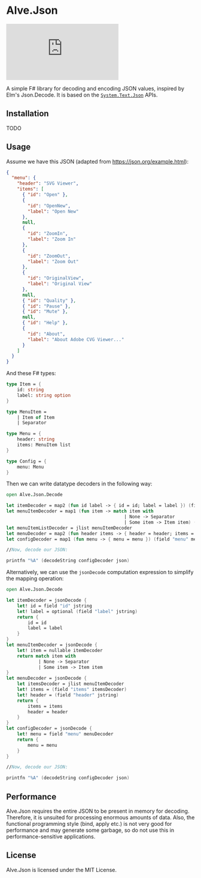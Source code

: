 # Alve.Json

[![Nuget](https://img.shields.io/nuget/v/Alve.Json?style=plastic)](https://www.nuget.org/packages/Alve.Json/)

A simple F# library for decoding and encoding JSON values, inspired by Elm's Json.Decode. It is based on the [`System.Text.Json`](https://docs.microsoft.com/en-us/dotnet/api/system.text.json?view=netcore-3.0) APIs.

## Installation

TODO

## Usage

Assume we have this JSON (adapted from <https://json.org/example.html>):

```json
{
  "menu": {
    "header": "SVG Viewer",
    "items": [
      { "id": "Open" },
      {
        "id": "OpenNew",
        "label": "Open New"
      },
      null,
      {
        "id": "ZoomIn",
        "label": "Zoom In"
      },
      {
        "id": "ZoomOut",
        "label": "Zoom Out"
      },
      {
        "id": "OriginalView",
        "label": "Original View"
      },
      null,
      { "id": "Quality" },
      { "id": "Pause" },
      { "id": "Mute" },
      null,
      { "id": "Help" },
      {
        "id": "About",
        "label": "About Adobe CVG Viewer..."
      }
    ]
  }
}
```

And these F# types:

```fsharp
type Item = {
    id: string
    label: string option
}

type MenuItem =
    | Item of Item
    | Separator

type Menu = {
    header: string
    items: MenuItem list
}

type Config = {
    menu: Menu
}
```

Then we can write datatype decoders in the following way:

```fsharp
open Alve.Json.Decode

let itemDecoder = map2 (fun id label -> { id = id; label = label }) (field "id" jstring) (field "label" jstring > optional)
let menuItemDecoder = map1 (fun item -> match item with
                                            | None -> Separator
                                            | Some item -> Item item) (nullable itemDecoder)
let menuItemListDecoder = jlist menuItemDecoder
let menuDecoder = map2 (fun header items -> { header = header; items = items }) (field "header" jstring) (field"items" menuItemListDecoder)
let configDecoder = map1 (fun menu -> { menu = menu }) (field "menu" menuDecoder)

//Now, decode our JSON:

printfn "%A" (decodeString configDecoder json)
```

Alternatively, we can use the `jsonDecode` computation expression to simplify the mapping operation:

```fsharp
open Alve.Json.Decode

let itemDecoder = jsonDecode {
    let! id = field "id" jstring
    let! label = optional (field "label" jstring)
    return {
        id = id
        label = label
    }
}
let menuItemDecoder = jsonDecode {
    let! item = nullable itemDecoder
    return match item with
            | None -> Separator
            | Some item -> Item item
}
let menuDecoder = jsonDecode {
    let itemsDecoder = jlist menuItemDecoder
    let! items = (field "items" itemsDecoder)
    let! header = (field "header" jstring)
    return {
        items = items
        header = header
    }
}
let configDecoder = jsonDecode {
    let! menu = field "menu" menuDecoder
    return {
        menu = menu
    }
}

//Now, decode our JSON:

printfn "%A" (decodeString configDecoder json)
```

## Performance

Alve.Json requires the entire JSON to be present in memory for decoding. Therefore, it is unsuited for processing enormous amounts of data. Also, the functional programming style (bind, apply etc.) is not very good for performance and may generate some garbage, so do not use this in performance-sensitive applications.

## License

Alve.Json is licensed under the MIT License.
